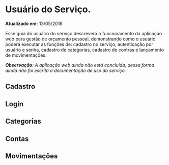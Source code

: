 Usuário do Serviço.
===================

**Atualizado em:** 13/05/2018

Esse guia do usuário do serviço descreverá o funcionamento da aplicação web para gestão de orçamento pessoal, demonstrando como o usuário poderá executar as funções de: cadastro no serviço, autenticação por usuário e senha, cadastro de categorias, cadastro de contras e lançamento de movimentações.

_**Observação:** A aplicação web ainda não está concluída, dessa forma ainda não foi escrita a documentação de uso do serviço._

Cadastro
--------

Login
-----

Categorias
----------

Contas
------

Movimentações
-------------